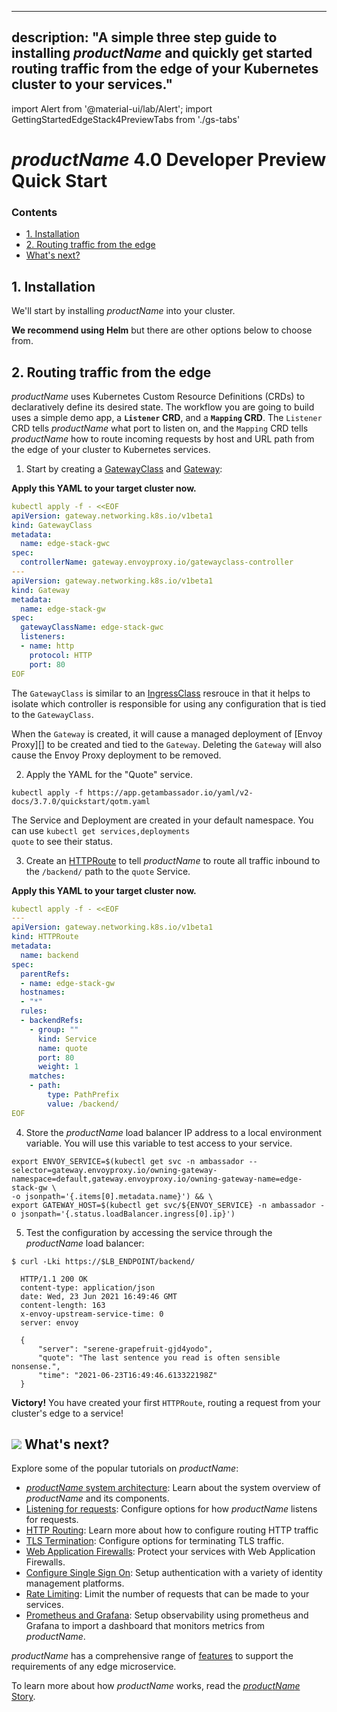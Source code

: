 
---
description: "A simple three step guide to installing $productName$ and quickly get started routing traffic from the edge of your Kubernetes cluster to your services."
---

import Alert from '@material-ui/lab/Alert';
import GettingStartedEdgeStack4PreviewTabs from './gs-tabs'

# $productName$ 4.0 Developer Preview Quick Start

<div class="docs-article-toc">
<h3>Contents</h3>

- [1. Installation][]
- [2. Routing traffic from the edge][]
- [What's next?][]

</div>

## 1. Installation

We'll start by installing $productName$ into your cluster.

**We recommend using Helm** but there are other options below to choose from.

<GettingStartedEdgeStack4PreviewTabs version="$version$" />

## 2. Routing traffic from the edge

$productName$ uses Kubernetes Custom Resource Definitions (CRDs) to declaratively define its desired state. The workflow you are going to build uses a simple demo app, a **`Listener` CRD**, and a **`Mapping` CRD**. The `Listener` CRD tells $productName$ what port to listen on, and the `Mapping` CRD tells $productName$ how to route incoming requests by host and URL path from the edge of your cluster to Kubernetes services.

1. Start by creating a [GatewayClass][] and [Gateway][]:

  **Apply this YAML to your target cluster now.**

  ```yaml
  kubectl apply -f - <<EOF
  apiVersion: gateway.networking.k8s.io/v1beta1
  kind: GatewayClass
  metadata:
    name: edge-stack-gwc
  spec:
    controllerName: gateway.envoyproxy.io/gatewayclass-controller
  ---
  apiVersion: gateway.networking.k8s.io/v1beta1
  kind: Gateway
  metadata:
    name: edge-stack-gw
  spec:
    gatewayClassName: edge-stack-gwc
    listeners:
    - name: http
      protocol: HTTP
      port: 80
  EOF
  ```

The `GatewayClass` is similar to an [IngressClass][] resrouce in that it helps to isolate
which controller is responsible for using any configuration that is tied to the `GatewayClass`.

When the `Gateway` is created, it will cause a managed deployment of [Envoy Proxy][] to be created
and tied to the `Gateway`. Deleting the `Gateway` will also cause the Envoy Proxy deployment to be removed.

2. Apply the YAML for the "Quote" service.

  ```
  kubectl apply -f https://app.getambassador.io/yaml/v2-docs/3.7.0/quickstart/qotm.yaml
  ```

  <Alert severity="info">The Service and Deployment are created in your default namespace. You can use <code>kubectl get services,deployments quote</code> to see their status.</Alert>

3. Create an [HTTPRoute][] to tell $productName$ to route all traffic inbound to the `/backend/` path to the `quote` Service.

  **Apply this YAML to your target cluster now.**

  ```yaml
  kubectl apply -f - <<EOF
  ---
  apiVersion: gateway.networking.k8s.io/v1beta1
  kind: HTTPRoute
  metadata:
    name: backend
  spec:
    parentRefs:
    - name: edge-stack-gw
    hostnames:
    - "*"
    rules:
    - backendRefs:
      - group: ""
        kind: Service
        name: quote
        port: 80
        weight: 1
      matches:
      - path:
          type: PathPrefix
          value: /backend/
  EOF
  ```

4. Store the $productName$ load balancer IP address to a local environment variable. You will use this variable to test access to your service.

  ```shell
  export ENVOY_SERVICE=$(kubectl get svc -n ambassador --selector=gateway.envoyproxy.io/owning-gateway-namespace=default,gateway.envoyproxy.io/owning-gateway-name=edge-stack-gw \
  -o jsonpath='{.items[0].metadata.name}') && \
  export GATEWAY_HOST=$(kubectl get svc/${ENVOY_SERVICE} -n ambassador -o jsonpath='{.status.loadBalancer.ingress[0].ip}')
  ```

5. Test the configuration by accessing the service through the $productName$ load balancer:

  ```console
  $ curl -Lki https://$LB_ENDPOINT/backend/

    HTTP/1.1 200 OK
    content-type: application/json
    date: Wed, 23 Jun 2021 16:49:46 GMT
    content-length: 163
    x-envoy-upstream-service-time: 0
    server: envoy

    {
        "server": "serene-grapefruit-gjd4yodo",
        "quote": "The last sentence you read is often sensible nonsense.",
        "time": "2021-06-23T16:49:46.613322198Z"
    }
  ```

<Alert severity="success"><b>Victory!</b> You have created your first <code>HTTPRoute</code>, routing a request from your cluster's edge to a service!</Alert>

## <img class="os-logo" src="/images/logo.png"/> What's next?

Explore some of the popular tutorials on $productName$:

- [$productName$ system architecture][]: Learn about the system overview of $productName$ and its components.
- [Listening for requests][]: Configure options for how $productName$ listens for requests.
- [HTTP Routing][]: Learn more about how to configure routing HTTP traffic
- [TLS Termination][]: Configure options for terminating TLS traffic.
- [Web Application Firewalls][]: Protect your services with Web Application Firewalls.
- [Configure Single Sign On][]: Setup authentication with a variety of identity management platforms.
- [Rate Limiting][]: Limit the number of requests that can be made to your services.
- [Prometheus and Grafana][]: Setup observability using prometheus and Grafana to import a dashboard that monitors metrics from $productName$.

$productName$ has a comprehensive range of [features][] to
support the requirements of any edge microservice.

To learn more about how $productName$ works, read the [$productName$ Story][].

[1. Installation]: #1-installation
[2. Routing traffic from the edge]: #2-routing-traffic-from-the-edge
[2. Filtering Traffic]: #2-filtering-traffic
[What's next?]: #img-classos-logo-srcimageslogopng-whats-next
[GatewayClass]: ../../custom-resources/gateway-api/gatewayclass
[Gateway]: ../../custom-resources/gateway-api/gateway
[IngressClass]: https://kubernetes.io/docs/concepts/services-networking/ingress/#ingress-class
[HTTPRoute]: ../../custom-resources/gateway-api/httproute
[$productName$ system architecture]: ../../design/system/
[Listening for requests]: ../../guides/ingress/listening
[HTTP Routing]: ../../guides/routing/http
[TLS Termination]: ../../guides/tls/termination
[Web Application Firewalls]: ../../guides/web-application-firewalls/setup
[Configure Single Sign On]: ../../guides/sso/oauth2-sso
[Rate Limiting]: ../../guides/rate-limiting/setup
[Prometheus and Grafana]: ../../guides/observability/prometheus-grafana
[features]: /features/
[$productName$ Story]: ../../about/why-ambassador
